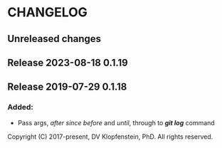 # CHANGELOG

## Unreleased changes

## Release 2023-08-18 0.1.19
## Release 2019-07-29 0.1.18

### Added:
- Pass args, *after* *since* *before* and *until*, through to ***git log*** command

Copyright (C) 2017-present, DV Klopfenstein, PhD. All rights reserved.
